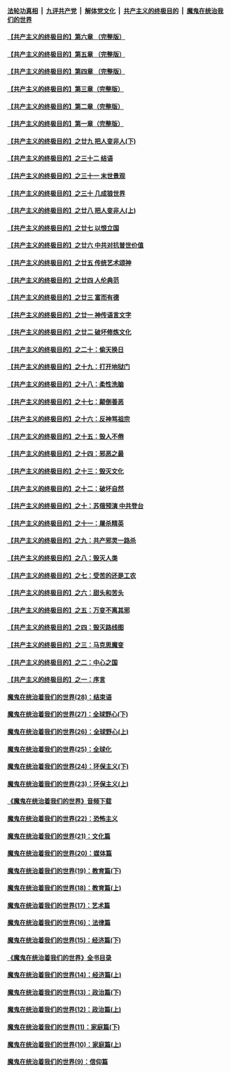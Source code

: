 

####  [法轮功真相](../../../../basic/blob/master/README.md?t=06180531) &nbsp;|&nbsp; [九评共产党](../../../../9ping.md/blob/master/README.md?t=06180531) &nbsp;|&nbsp; [解体党文化](../../../../jtdwh.md/blob/master/README.md?t=06180531)  &nbsp;|&nbsp; [共产主义的终极目的](../../../../gczydzjmd.md/blob/master/README.md?t=06180531) &nbsp;|&nbsp; [魔鬼在统治我们的世界](../../../../mgztzwmdsj.md/blob/master/README.md?t=06180531) 

#### [【共产主义的终极目的】第六章 （完整版）](../pages/nsc422/n11428913.md?t=06180531) 

#### [【共产主义的终极目的】第五章 （完整版）](../pages/nsc422/n11428912.md?t=06180531) 

#### [【共产主义的终极目的】第四章 （完整版）](../pages/nsc422/n11428907.md?t=06180531) 

#### [【共产主义的终极目的】第三章（完整版）](../pages/nsc422/n11428848.md?t=06180531) 

#### [【共产主义的终极目的】第二章（完整版）](../pages/nsc422/n11428831.md?t=06180531) 

#### [【共产主义的终极目的】第一章（完整版）](../pages/nsc422/n11417651.md?t=06180531) 

#### [【共产主义的终极目的】之廿九 把人变非人(下)](../pages/nsc422/n11344140.md?t=06180531) 

#### [【共产主义的终极目的】之三十二 结语](../pages/nsc422/n11360535.md?t=06180531) 

#### [【共产主义的终极目的】之三十一 末世景观](../pages/nsc422/n11351129.md?t=06180531) 

#### [【共产主义的终极目的】之三十 几成狼世界](../pages/nsc422/n11348280.md?t=06180531) 

#### [【共产主义的终极目的】之廿八 把人变非人(上)](../pages/nsc422/n11340492.md?t=06180531) 

#### [【共产主义的终极目的】之廿七 以恨立国](../pages/nsc422/n11336944.md?t=06180531) 

#### [【共产主义的终极目的】之廿六 中共对抗普世价值](../pages/nsc422/n11324785.md?t=06180531) 

#### [【共产主义的终极目的】之廿五 传统艺术颂神](../pages/nsc422/n11296396.md?t=06180531) 

#### [【共产主义的终极目的】之廿四 人伦典范](../pages/nsc422/n11296397.md?t=06180531) 

#### [【共产主义的终极目的】之廿三 富而有德](../pages/nsc422/n11283598.md?t=06180531) 

#### [【共产主义的终极目的】之廿一 神传语言文字](../pages/nsc422/n11263265.md?t=06180531) 

#### [【共产主义的终极目的】之廿二 破坏修炼文化](../pages/nsc422/n11245728.md?t=06180531) 

#### [【共产主义的终极目的】之二十：偷天换日](../pages/nsc422/n11238846.md?t=06180531) 

#### [【共产主义的终极目的】之十九：打开地狱门](../pages/nsc422/n11206376.md?t=06180531) 

#### [【共产主义的终极目的】之十八：柔性洗脑](../pages/nsc422/n11199994.md?t=06180531) 

#### [【共产主义的终极目的】之十七：颠倒善恶](../pages/nsc422/n11179782.md?t=06180531) 

#### [【共产主义的终极目的】之十六：反神骂祖宗](../pages/nsc422/n11166798.md?t=06180531) 

#### [【共产主义的终极目的】之十五：毁人不倦](../pages/nsc422/n11166792.md?t=06180531) 

#### [【共产主义的终极目的】之十四：邪恶之最](../pages/nsc422/n11150249.md?t=06180531) 

#### [【共产主义的终极目的】之十三：毁灭文化](../pages/nsc422/n11135227.md?t=06180531) 

#### [【共产主义的终极目的】之十二：破坏自然](../pages/nsc422/n11135214.md?t=06180531) 

#### [【共产主义的终极目的】之十：苏俄预演 中共登台](../pages/nsc422/n11118424.md?t=06180531) 

#### [【共产主义的终极目的】之十一：屠杀精英](../pages/nsc422/n11118442.md?t=06180531) 

#### [【共产主义的终极目的】之九：共产邪灵一路杀](../pages/nsc422/n11114139.md?t=06180531) 

#### [【共产主义的终极目的】之八：毁灭人类](../pages/nsc422/n11108503.md?t=06180531) 

#### [【共产主义的终极目的】之七：受苦的还是工农](../pages/nsc422/n11101809.md?t=06180531) 

#### [【共产主义的终极目的】之六：甜头和苦头](../pages/nsc422/n11096971.md?t=06180531) 

#### [【共产主义的终极目的】之五：万变不离其邪](../pages/nsc422/n11091285.md?t=06180531) 

#### [【共产主义的终极目的】之四：毁灭路线图](../pages/nsc422/n11086284.md?t=06180531) 

#### [【共产主义的终极目的】之三：马克思魔变](../pages/nsc422/n11061941.md?t=06180531) 

#### [【共产主义的终极目的】之二：中心之国](../pages/nsc422/n11047728.md?t=06180531) 

#### [【共产主义的终极目的】之一：序言](../pages/nsc422/n11086077.md?t=06180531) 

#### [魔鬼在统治着我们的世界(28)：结束语](../pages/nsc422/n10936246.md?t=06180531) 

#### [魔鬼在统治着我们的世界(27)：全球野心(下)](../pages/nsc422/n10928319.md?t=06180531) 

#### [魔鬼在统治着我们的世界(26)：全球野心(上)](../pages/nsc422/n10900318.md?t=06180531) 

#### [魔鬼在统治着我们的世界(25)：全球化](../pages/nsc422/n10788205.md?t=06180531) 

#### [魔鬼在统治着我们的世界(24)：环保主义(下)](../pages/nsc422/n10695307.md?t=06180531) 

#### [魔鬼在统治着我们的世界(23)：环保主义(上)](../pages/nsc422/n10688613.md?t=06180531) 

#### [《魔鬼在统治着我们的世界》音频下载](../pages/nsc422/n10635553.md?t=06180531) 

#### [魔鬼在统治着我们的世界(22)：恐怖主义](../pages/nsc422/n10614727.md?t=06180531) 

#### [魔鬼在统治着我们的世界(21)：文化篇](../pages/nsc422/n10597706.md?t=06180531) 

#### [魔鬼在统治着我们的世界(20)：媒体篇](../pages/nsc422/n10586579.md?t=06180531) 

#### [魔鬼在统治着我们的世界(19)：教育篇(下)](../pages/nsc422/n10564808.md?t=06180531) 

#### [魔鬼在统治着我们的世界(18)：教育篇(上)](../pages/nsc422/n10526970.md?t=06180531) 

#### [魔鬼在统治着我们的世界(17)：艺术篇](../pages/nsc422/n10499093.md?t=06180531) 

#### [魔鬼在统治着我们的世界(16)：法律篇](../pages/nsc422/n10485969.md?t=06180531) 

#### [魔鬼在统治着我们的世界(15)：经济篇(下)](../pages/nsc422/n10469975.md?t=06180531) 

#### [《魔鬼在统治着我们的世界》全书目录](../pages/nsc422/n10464261.md?t=06180531) 

#### [魔鬼在统治着我们的世界(14)：经济篇(上)](../pages/nsc422/n10457370.md?t=06180531) 

#### [魔鬼在统治着我们的世界(13)：政治篇(下)](../pages/nsc422/n10448270.md?t=06180531) 

#### [魔鬼在统治着我们的世界(12)：政治篇(上)](../pages/nsc422/n10444576.md?t=06180531) 

#### [魔鬼在统治着我们的世界(11)：家庭篇(下)](../pages/nsc422/n10440961.md?t=06180531) 

#### [魔鬼在统治着我们的世界(10)：家庭篇(上)](../pages/nsc422/n10435448.md?t=06180531) 

#### [魔鬼在统治着我们的世界(9)：信仰篇](../pages/nsc422/n10432159.md?t=06180531) 

